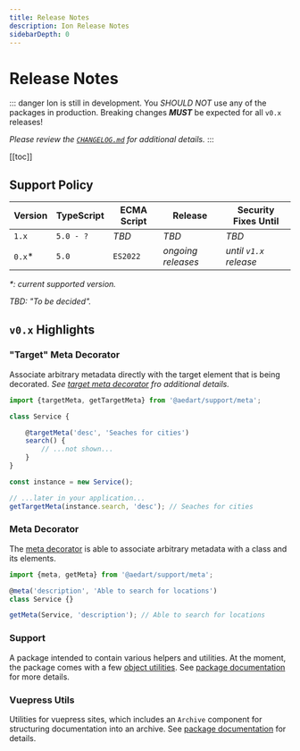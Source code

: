 ```yaml
---
title: Release Notes
description: Ion Release Notes
sidebarDepth: 0
---
```


# Release Notes

::: danger
Ion is still in development.
You _SHOULD NOT_ use any of the packages in production.
Breaking changes _**MUST**_ be expected for all `v0.x` releases!

_Please review the [`CHANGELOG.md`](https://github.com/aedart/ion/blob/main/CHANGELOG.md) for additional details._
:::

[[toc]]

## Support Policy

| Version | TypeScript | ECMA Script | Release            | Security Fixes Until   |
|---------|------------|-------------|--------------------|------------------------|
| `1.x`   | `5.0 - ?`  | _TBD_       | _TBD_              | _TBD_                  |
| `0.x`*  | `5.0`      | `ES2022`    | _ongoing releases_ | _until `v1.x` release_ |

_*: current supported version._

_TBD: "To be decided"._

## `v0.x` Highlights

### "Target" Meta Decorator <Badge type="tip" text="Available since v0.7" />

Associate arbitrary metadata directly with the target element that is being decorated.
_See [target meta decorator](./packages/support/meta.md) fro additional details._

```js
import {targetMeta, getTargetMeta} from '@aedart/support/meta';

class Service {

    @targetMeta('desc', 'Seaches for cities')
    search() {
        // ...not shown...
    }
}

const instance = new Service();

// ...later in your application...
getTargetMeta(instance.search, 'desc'); // Seaches for cities
```

### Meta Decorator <Badge type="tip" text="Available since v0.6" />

The [meta decorator](./packages/support/meta.md) is able to associate arbitrary metadata with a class and its elements.

```js
import {meta, getMeta} from '@aedart/support/meta';

@meta('description', 'Able to search for locations')
class Service {}

getMeta(Service, 'description'); // Able to search for locations
```

### Support <Badge type="tip" text="Available since v0.3" />

A package intended to contain various helpers and utilities.
At the moment, the package comes with a few [object utilities](./packages/support/objects/README.md).
See [package documentation](./packages/support/README.md) for more details.

### Vuepress Utils <Badge type="tip" text="Available since v0.1" />

Utilities for vuepress sites, which includes an `Archive` component for structuring documentation into an archive.
See [package documentation](./packages/vuepress-utils/README.md) for details.
